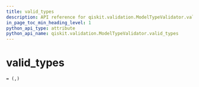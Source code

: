 ```yaml
---
title: valid_types
description: API reference for qiskit.validation.ModelTypeValidator.valid_types
in_page_toc_min_heading_level: 1
python_api_type: attribute
python_api_name: qiskit.validation.ModelTypeValidator.valid_types
---
```


# valid\_types

<span id="qiskit.validation.ModelTypeValidator.valid_types" />

`= (,)`

